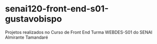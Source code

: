 # senai120-front-end-s01-gustavobispo
Projetos realizados no Curso de Front End Turma WEBDES-S01 do SENAI Almirante Tamandaré
